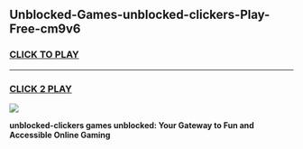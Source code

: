 
## Unblocked-Games-unblocked-clickers-Play-Free-cm9v6
<h3>
<a href="https://premium76.site?title=unblocked-clickers&ref=10A">CLICK TO PLAY</a></h3>
<hr>

<h3>
<a href="https://premium76.site?title=unblocked-clickers&ref=10A">CLICK 2 PLAY</a>
  
</h3>

<a href="https://premium76.site?title=unblocked-clickers&ref=10A"><img src="https://clearcache.store/games.png"></a>


**unblocked-clickers games unblocked: Your Gateway to Fun and Accessible Online Gaming**
